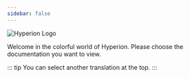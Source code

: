 ```yaml
---
sidebar: false
---
```


<img :src="$withBase('/hyperion-logo.png')" alt="Hyperion Logo">

Welcome in the colorful world of Hyperion. Please choose the documentation you want to view.

<div class="flex flex-center no-decoration">
  <MainSection title="User" text="Installation, Konfiguration und erweiterte Informationen" to="/en/user" />
  <MainSection title="Effects" text="Learn how to create an effect" to="/en/effects" />
  <MainSection title="JSON API" text="Learn how to interact with the API" to="/en/json" />
</div>

::: tip
You can select another translation at the top.
:::
